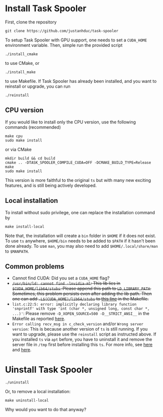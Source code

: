 # Install Task Spooler

First, clone the repository

```
git clone https://github.com/justanhduc/task-spooler
```

To setup Task Spooler with GPU support, one needs to set a `CUDA_HOME` environment variable.
Then, simple run the provided script

```
./install_cmake
```
to use CMake, or
```
./install_make
```
to use Makefile. If Task Spooler has already been installed, 
and you want to reinstall or upgrade, you can run

```
./reinstall
```

## CPU version

If you would like to install only the CPU version, use the following commands (recommended)
```
make cpu
sudo make install
```
or via CMake
```
mkdir build && cd build
cmake .. -DTASK_SPOOLER_COMPILE_CUDA=OFF -DCMAKE_BUILD_TYPE=Release
make
sudo make install
```
This version is more faithful to the original `ts` but with many new exciting features, 
and is still being actively developed. 

## Local installation
To install without sudo privilege, one can replace the installation command by
```
make install-local
```

Note that, the installation will create a `bin` folder in `$HOME` if it does not exist.
To use `ts` anywhere, `$HOME/bin` needs to be added to `$PATH` if it hasn't been done already.
To use `man`, you may also need to add `$HOME/.local/share/man` to `$MANPATH`.

## Common problems
* Cannot find CUDA: Did you set a `CUDA_HOME` flag?
* ~~`/usr/bin/ld: cannot find -lnvidia-ml`: This lib lies in `$CUDA_HOME/lib64/stubs`.
  Please append this path to `LD_LIBRARY_PATH`.
  Sometimes, this problem persists even after adding the lib path.
  Then one can add `-L$(CUDA_HOME)/lib64/stubs` to [this line](./Makefile#L29) in the Makefile.~~
* `list.c:22:5: error: implicitly declaring library function 'snprintf' with type 'int (char *, unsigned long, const char *, ...)'`: 
Please remove `-D_XOPEN_SOURCE=500 -D__STRICT_ANSI__` in the Makefile as reported [here](https://github.com/justanhduc/task-spooler/issues/4).
* `Error calling recv_msg in c_check_version` and/or `Wrong server version`: This is because another version of `ts`
is still running. If you want to upgrade, please use the `reinstall` script as instructed above.
If you installed `ts` via `apt` before, you have to uninstall it and remove the server 
file in `/tmp` first before installing this `ts`. 
For more info, see [here](https://github.com/justanhduc/task-spooler/issues/6) and [here](https://github.com/justanhduc/task-spooler/issues/21).

# Uinstall Task Spooler

```
./uninstall
```
Or, to remove a local installation:
```
make uninstall-local
```
Why would you want to do that anyway?

